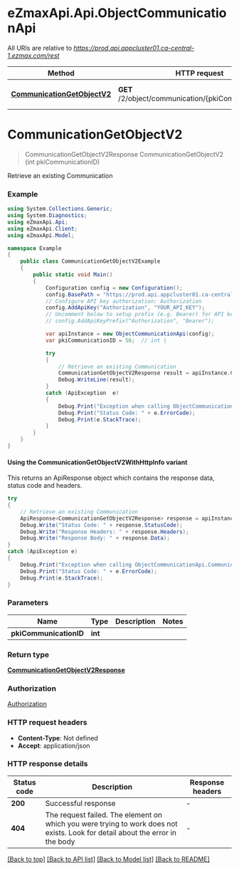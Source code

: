 # eZmaxApi.Api.ObjectCommunicationApi

All URIs are relative to *https://prod.api.appcluster01.ca-central-1.ezmax.com/rest*

| Method | HTTP request | Description |
|--------|--------------|-------------|
| [**CommunicationGetObjectV2**](ObjectCommunicationApi.md#communicationgetobjectv2) | **GET** /2/object/communication/{pkiCommunicationID} | Retrieve an existing Communication |

<a id="communicationgetobjectv2"></a>
# **CommunicationGetObjectV2**
> CommunicationGetObjectV2Response CommunicationGetObjectV2 (int pkiCommunicationID)

Retrieve an existing Communication

### Example
```csharp
using System.Collections.Generic;
using System.Diagnostics;
using eZmaxApi.Api;
using eZmaxApi.Client;
using eZmaxApi.Model;

namespace Example
{
    public class CommunicationGetObjectV2Example
    {
        public static void Main()
        {
            Configuration config = new Configuration();
            config.BasePath = "https://prod.api.appcluster01.ca-central-1.ezmax.com/rest";
            // Configure API key authorization: Authorization
            config.AddApiKey("Authorization", "YOUR_API_KEY");
            // Uncomment below to setup prefix (e.g. Bearer) for API key, if needed
            // config.AddApiKeyPrefix("Authorization", "Bearer");

            var apiInstance = new ObjectCommunicationApi(config);
            var pkiCommunicationID = 56;  // int | 

            try
            {
                // Retrieve an existing Communication
                CommunicationGetObjectV2Response result = apiInstance.CommunicationGetObjectV2(pkiCommunicationID);
                Debug.WriteLine(result);
            }
            catch (ApiException  e)
            {
                Debug.Print("Exception when calling ObjectCommunicationApi.CommunicationGetObjectV2: " + e.Message);
                Debug.Print("Status Code: " + e.ErrorCode);
                Debug.Print(e.StackTrace);
            }
        }
    }
}
```

#### Using the CommunicationGetObjectV2WithHttpInfo variant
This returns an ApiResponse object which contains the response data, status code and headers.

```csharp
try
{
    // Retrieve an existing Communication
    ApiResponse<CommunicationGetObjectV2Response> response = apiInstance.CommunicationGetObjectV2WithHttpInfo(pkiCommunicationID);
    Debug.Write("Status Code: " + response.StatusCode);
    Debug.Write("Response Headers: " + response.Headers);
    Debug.Write("Response Body: " + response.Data);
}
catch (ApiException e)
{
    Debug.Print("Exception when calling ObjectCommunicationApi.CommunicationGetObjectV2WithHttpInfo: " + e.Message);
    Debug.Print("Status Code: " + e.ErrorCode);
    Debug.Print(e.StackTrace);
}
```

### Parameters

| Name | Type | Description | Notes |
|------|------|-------------|-------|
| **pkiCommunicationID** | **int** |  |  |

### Return type

[**CommunicationGetObjectV2Response**](CommunicationGetObjectV2Response.md)

### Authorization

[Authorization](../README.md#Authorization)

### HTTP request headers

 - **Content-Type**: Not defined
 - **Accept**: application/json


### HTTP response details
| Status code | Description | Response headers |
|-------------|-------------|------------------|
| **200** | Successful response |  -  |
| **404** | The request failed. The element on which you were trying to work does not exists. Look for detail about the error in the body |  -  |

[[Back to top]](#) [[Back to API list]](../README.md#documentation-for-api-endpoints) [[Back to Model list]](../README.md#documentation-for-models) [[Back to README]](../README.md)

